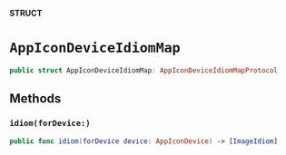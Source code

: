 **STRUCT**

# `AppIconDeviceIdiomMap`

```swift
public struct AppIconDeviceIdiomMap: AppIconDeviceIdiomMapProtocol
```

## Methods
### `idiom(forDevice:)`

```swift
public func idiom(forDevice device: AppIconDevice) -> [ImageIdiom]
```
